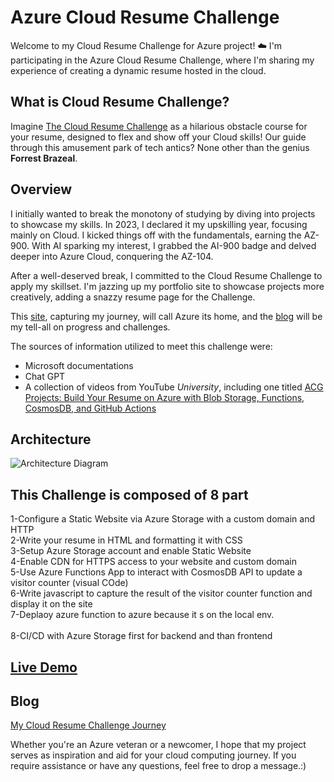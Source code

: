# Azure Cloud Resume Challenge

Welcome to my Cloud Resume Challenge for Azure project! ☁️
I'm participating in the Azure Cloud Resume Challenge, where I'm sharing my experience of creating
a dynamic resume hosted in the cloud.

## What is Cloud Resume Challenge?

Imagine [The Cloud Resume Challenge](https://cloudresumechallenge.dev/) as a hilarious obstacle course for your resume, designed to flex and show off your Cloud skills! Our guide through this amusement park of tech antics? None other than the genius **Forrest Brazeal**.

## Overview

I initially wanted to break the monotony of studying by diving into projects to showcase my skills. In 2023, I declared it my upskilling year, focusing mainly on Cloud. I kicked things off with the fundamentals, earning the AZ-900. With AI sparking my interest, I grabbed the AI-900 badge and delved deeper into Azure Cloud, conquering the AZ-104.

After a well-deserved break, I committed to the Cloud Resume Challenge to apply my skillset. I'm jazzing up my portfolio site to showcase projects more creatively, adding a snazzy resume page for the Challenge.

This [site](https://kamallamarti.com/), capturing my journey, will call Azure its home, and the [blog](https://cloudresumechallenge.dev/) will be my tell-all on progress and challenges.


The sources of information utilized to meet this challenge were:

- Microsoft documentations 
- Chat GPT
- A collection of videos from YouTube *University*, including one titled [ACG Projects: Build Your Resume on Azure with Blob Storage, Functions, CosmosDB, and GitHub Actions](https://youtu.be/ieYrBWmkfno?si=wf3mU-RwmzEosM97)

## Architecture

![Architecture Diagram](C:\Users\kamal.lamarti\Desktop\CloudResume\Frontend\images)

## This Challenge is composed of 8 part

1-Configure a Static Website via Azure Storage with a custom domain and HTTP<br>
2-Write your resume in HTML and formatting it with CSS<br>
3-Setup Azure Storage account and enable Static Website<br>
4-Enable CDN for HTTPS access to your website and custom domain<br>
5-Use Azure Functions App to interact with CosmosDB API to update a visitor counter (visual COde)<br>
6-Write javascript to capture the result of the visitor counter function and display it on the site<br>
7-Deplaoy azure function to azure because it s on the local env.<br>    
8-CI/CD with Azure Storage first for backend and than frontend<br>

## [Live Demo](https://kamallamarti.com)

## Blog

[My Cloud Resume Challenge Journey](https://medium.com/@hussainajhar8/my-cloud-resume-challenge-journey-building-a-fully-automated-portfolio-9b5802badb14)


Whether you're an Azure veteran or a newcomer, I hope that my project serves as inspiration and aid for your cloud computing journey.
If you require assistance or have any questions, feel free to drop a message.:) 